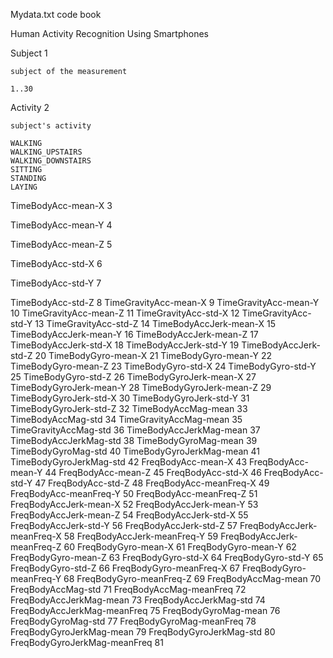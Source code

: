 Mydata.txt code book

Human Activity Recognition Using Smartphones

Subject     1

    subject of the measurement
    
    1..30
    
    
Activity    2

    subject's activity
    
    WALKING
    WALKING_UPSTAIRS
    WALKING_DOWNSTAIRS
    SITTING
    STANDING
    LAYING
    
TimeBodyAcc-mean-X  3

TimeBodyAcc-mean-Y  4

TimeBodyAcc-mean-Z  5

TimeBodyAcc-std-X   6

TimeBodyAcc-std-Y   7

TimeBodyAcc-std-Z   8
TimeGravityAcc-mean-X   9
TimeGravityAcc-mean-Y   10
TimeGravityAcc-mean-Z   11
TimeGravityAcc-std-X    12
TimeGravityAcc-std-Y    13
TimeGravityAcc-std-Z    14
TimeBodyAccJerk-mean-X  15
TimeBodyAccJerk-mean-Y  16
TimeBodyAccJerk-mean-Z  17
TimeBodyAccJerk-std-X   18
TimeBodyAccJerk-std-Y   19
TimeBodyAccJerk-std-Z   20
TimeBodyGyro-mean-X     21
TimeBodyGyro-mean-Y     22
TimeBodyGyro-mean-Z     23
TimeBodyGyro-std-X      24
TimeBodyGyro-std-Y      25
TimeBodyGyro-std-Z      26
TimeBodyGyroJerk-mean-X 27
TimeBodyGyroJerk-mean-Y 28
TimeBodyGyroJerk-mean-Z 29
TimeBodyGyroJerk-std-X  30
TimeBodyGyroJerk-std-Y  31
TimeBodyGyroJerk-std-Z  32
TimeBodyAccMag-mean     33
TimeBodyAccMag-std      34
TimeGravityAccMag-mean  35
TimeGravityAccMag-std   36
TimeBodyAccJerkMag-mean 37
TimeBodyAccJerkMag-std  38
TimeBodyGyroMag-mean    39
TimeBodyGyroMag-std     40
TimeBodyGyroJerkMag-mean    41
TimeBodyGyroJerkMag-std     42
FreqBodyAcc-mean-X      43
FreqBodyAcc-mean-Y      44
FreqBodyAcc-mean-Z      45
FreqBodyAcc-std-X       46
FreqBodyAcc-std-Y       47
FreqBodyAcc-std-Z       48
FreqBodyAcc-meanFreq-X  49
FreqBodyAcc-meanFreq-Y  50
FreqBodyAcc-meanFreq-Z  51
FreqBodyAccJerk-mean-X  52
FreqBodyAccJerk-mean-Y  53
FreqBodyAccJerk-mean-Z  54
FreqBodyAccJerk-std-X   55
FreqBodyAccJerk-std-Y   56
FreqBodyAccJerk-std-Z   57
FreqBodyAccJerk-meanFreq-X  58
FreqBodyAccJerk-meanFreq-Y  59
FreqBodyAccJerk-meanFreq-Z  60
FreqBodyGyro-mean-X     61
FreqBodyGyro-mean-Y     62
FreqBodyGyro-mean-Z     63
FreqBodyGyro-std-X      64
FreqBodyGyro-std-Y      65
FreqBodyGyro-std-Z      66
FreqBodyGyro-meanFreq-X 67
FreqBodyGyro-meanFreq-Y 68
FreqBodyGyro-meanFreq-Z 69
FreqBodyAccMag-mean     70
FreqBodyAccMag-std      71
FreqBodyAccMag-meanFreq 72
FreqBodyAccJerkMag-mean 73
FreqBodyAccJerkMag-std  74
FreqBodyAccJerkMag-meanFreq 75
FreqBodyGyroMag-mean    76
FreqBodyGyroMag-std     77
FreqBodyGyroMag-meanFreq    78
FreqBodyGyroJerkMag-mean    79
FreqBodyGyroJerkMag-std 80
FreqBodyGyroJerkMag-meanFreq    81   